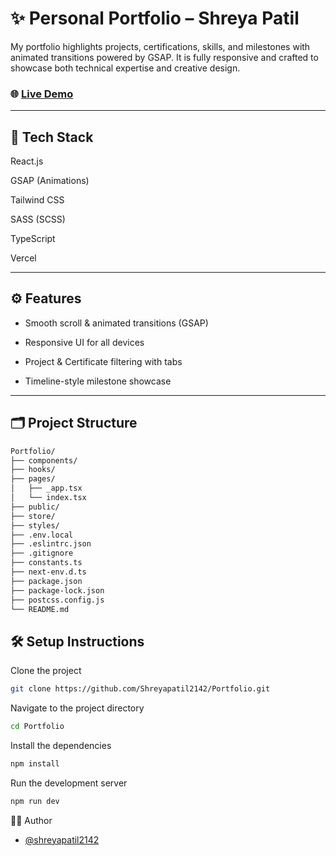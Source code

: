 # ✨ Personal Portfolio – Shreya Patil

My portfolio highlights projects, certifications, skills, and milestones with animated transitions powered by GSAP. It is fully responsive and crafted to showcase both technical expertise and creative design.

### 🌐 [Live Demo](shreyapatil2142-portfolio.vercel.app)

---
## 🚀 Tech Stack

React.js

GSAP (Animations)

Tailwind CSS

SASS (SCSS)

TypeScript

Vercel

---

## ⚙️ Features

- Smooth scroll & animated transitions (GSAP)

- Responsive UI for all devices

- Project & Certificate filtering with tabs

- Timeline-style milestone showcase

---

## 🗂️ Project Structure

```bash
Portfolio/
├── components/
├── hooks/
├── pages/
│   ├── _app.tsx
│   └── index.tsx
├── public/
├── store/
├── styles/
├── .env.local
├── .eslintrc.json
├── .gitignore
├── constants.ts
├── next-env.d.ts
├── package.json
├── package-lock.json
├── postcss.config.js
└── README.md
```

## 🛠️ Setup Instructions

Clone the project

```bash
git clone https://github.com/Shreyapatil2142/Portfolio.git
```

Navigate to the project directory

```bash
cd Portfolio
```

Install the dependencies

```bash
npm install
```

Run the development server

```bash
npm run dev
```

👩‍💻 Author

- [@shreyapatil2142](https://github.com/Shreyapatil2142)